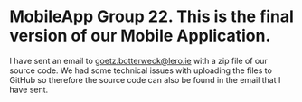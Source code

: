 # MobileApp Group 22. This is the final version of our Mobile Application. 
I have sent an email to goetz.botterweck@lero.ie with a zip file of our source code. We had some technical issues with uploading the files to GitHub so therefore the source code can also be found in the email that I have sent. 
